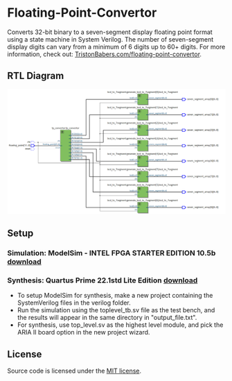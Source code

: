 # Floating-Point-Convertor
Converts 32-bit binary to a seven-segment display floating point format using a state machine in System Verilog. The number of seven-segment display digits can vary from a minimum of 6 digits up to 60+ digits. For more information, check out: [TristonBabers.com/floating-point-convertor](https://tristonbabers.com/projects/floating-point-convertor/).

## RTL Diagram
![](./docs/fp_convertor_RTL.png)

## Setup
### Simulation: ModelSim - INTEL FPGA STARTER EDITION 10.5b [download](https://www.intel.com/content/www/us/en/software-kit/750368/modelsim-intel-fpgas-standard-edition-software-version-18-1.html)
### Synthesis: Quartus Prime 22.1std Lite Edition [download](https://www.intel.com/content/www/us/en/software-kit/757262/intel-quartus-prime-lite-edition-design-software-version-22-1-for-windows.html)
- To setup ModelSim for synthesis, make a new project containing the SystemVerilog files in the verilog folder.
- Run the simulation using the toplevel_tb.sv file as the test bench, and the results will appear in the same directory in "output_file.txt".
- For synthesis, use top_level.sv as the highest level module, and pick the ARIA II board option in the new project wizard.

## License

Source code is licensed under the [MIT license](http://opensource.org/licenses/mit-license.php).

